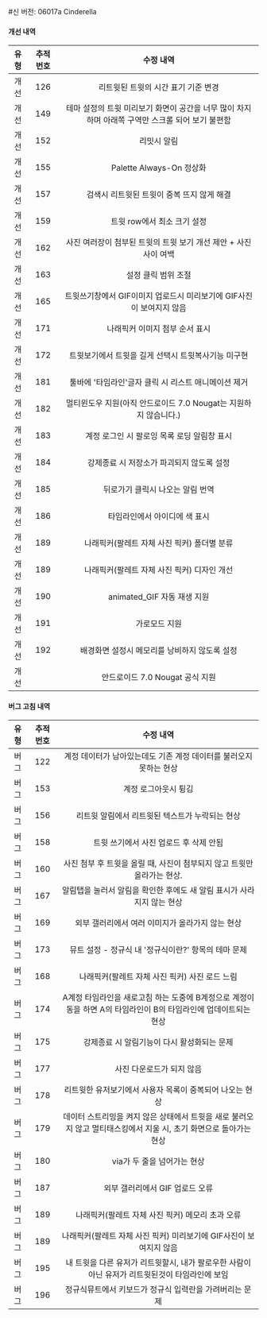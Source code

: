 #신 버전: 06017a Cinderella

#### 개선 내역

|유형|추적 번호|수정 내역|
|:---:|:---:|:---:|
|개선|	126|	리트윗된 트윗의 시간 표기 기준 변경|
|개선|	149|	테마 설정의 트윗 미리보기 화면이 공간을 너무 많이 차지하며 아래쪽 구역만 스크롤 되어 보기 불편함|
|개선|	152|	리밋시 알림|
|개선|	155|	Palette Always-On 정상화|
|개선|	157|	검색시 리트윗된 트윗이 중복 뜨지 않게 해결||
|개선|	159|	트윗 row에서 최소 크기 설정|
|개선|	162|	사진 여러장이 첨부된 트윗의 트윗 보기 개선 제안 + 사진 사이 여백|
|개선|	163|	설정 클릭 범위 조절|
|개선|	165|	트윗쓰기창에서 GIF이미지 업로드시 미리보기에 GIF사진이 보여지지 않음|
|개선|	171|	나래픽커 이미지 첨부 순서 표시|
|개선|	172|	트윗보기에서 트윗을 길게 선택시 트윗복사기능 미구현|
|개선|	181|	툴바에 '타임라인'글자 클릭 시 리스트 애니메이션 제거|
|개선|	182|	멀티윈도우 지원(아직 안드로이드 7.0 Nougat는 지원하지 않습니다.)||
|개선|	183|	계정 로그인 시 팔로잉 목록 로딩 알림창 표시|
|개선|	184|	강제종료 시 저장소가 파괴되지 않도록 설정|
|개선|	185|	뒤로가기 클릭시 나오는 알림 번역|
|개선|	186|	타임라인에서 아이디에 색 표시|
|개선|	189|	나래픽커(팔레트 자체 사진 픽커) 폴더별 분류|
|개선|	189|	나래픽커(팔레트 자체 사진 픽커) 디자인 개선|
|개선|	190|	animated_GIF 자동 재생 지원|
|개선|	191|	가로모드 지원|
|개선|	192|	배경화면 설정시 메모리를 낭비하지 않도록 설정|
|개선| | 안드로이드 7.0 Nougat 공식 지원|

#### 버그 고침 내역

|유형|추적 번호|수정 내역|
|:---:|:---:|:---:|
|버그|	122|	계정 데이터가 남아있는데도 기존 계정 데이터를 불러오지 못하는 현상|
|버그|	153|	계정 로그아웃시 튕김|
|버그|	156|	리트윗 알림에서 리트윗된 텍스트가 누락되는 현상|
|버그|	158|	트윗 쓰기에서 사진 업로드 후 삭제 안됨|
|버그|	160|	사진 첨부 후 트윗을 올릴 때, 사진이 첨부되지 않고 트윗만 올라가는 현상.|
|버그|	167|	알림탭을 눌러서 알림을 확인한 후에도 새 알림 표시가 사라지지 않는 현상|
|버그|	169|	외부 갤러리에서 여러 이미지가 올라가지 않는 현상|
|버그|	173|	뮤트 설정 - 정규식 내 '정규식이란?' 항목의 테마 문제|
|버그|	168|	나래픽커(팔레트 자체 사진 픽커) 사진 로드 느림|
|버그|	174|	A계정 타임라인을 새로고침 하는 도중에 B계정으로 계정이동을 하면 A의 타임라인이 B의 타임라인에 업데이트되는 현상|
|버그|	175|	강제종료 시 알림기능이 다시 활성화되는 문제|
|버그|	177|	사진 다운로드가 되지 않음|
|버그|	178|	리트윗한 유저보기에서 사용자 목록이 중복되어 나오는 현상|
|버그|	179|	데이터 스트리밍을 켜지 않은 상태에서 트윗을 새로 불러오지 않고 멀티태스킹에서 지울 시, 초기 화면으로 돌아가는 현상|
|버그|	180|	via가 두 줄을 넘어가는 현상|
|버그|	187|	외부 갤러리에서 GIF 업로드 오류|
|버그|	189|	나래픽커(팔레트 자체 사진 픽커) 메모리 초과 오류|
|버그|	189|	나래픽커(팔레트 자체 사진 픽커) 미리보기에 GIF사진이 보여지지 않음|
|버그|	195|	내 트윗을 다른 유저가 리트윗할시, 내가 팔로우한 사람이 아닌 유저가 리트윗된것이 타임라인에 보임|
|버그|	196|	정규식뮤트에서 키보드가 정규식 입력란을 가려버리는 문제|
